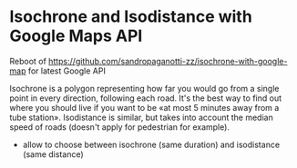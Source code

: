 # Isochrone and Isodistance with Google Maps API

Reboot of https://github.com/sandropaganotti-zz/isochrone-with-google-map for latest Google API

Isochrone is a polygon representing how far you would go from a single point in every direction, following each road. It's the best way to find out where you should live if you want to be «at most 5 minutes away from a tube station».
Isodistance is similar, but takes into account the median speed of roads (doesn't apply for pedestrian for example).

- allow to choose between isochrone (same duration) and isodistance (same distance)
